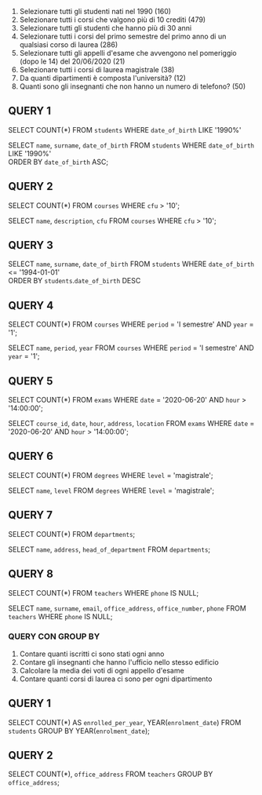 1. Selezionare tutti gli studenti nati nel 1990 (160)
2. Selezionare tutti i corsi che valgono più di 10 crediti (479)
3. Selezionare tutti gli studenti che hanno più di 30 anni
4. Selezionare tutti i corsi del primo semestre del primo anno di un qualsiasi corso di
laurea (286)
5. Selezionare tutti gli appelli d'esame che avvengono nel pomeriggio (dopo le 14) del
20/06/2020 (21)
6. Selezionare tutti i corsi di laurea magistrale (38)
7. Da quanti dipartimenti è composta l'università? (12)
8. Quanti sono gli insegnanti che non hanno un numero di telefono? (50)

##  QUERY 1

SELECT COUNT(*)
FROM `students`
WHERE `date_of_birth` LIKE '1990%' 

SELECT `name`, `surname`, `date_of_birth`
FROM `students`
WHERE `date_of_birth` LIKE '1990%'  
ORDER BY `date_of_birth` ASC;

## QUERY 2

SELECT COUNT(*)
FROM `courses`
WHERE `cfu` > '10';

SELECT `name`, `description`, `cfu`
FROM `courses`
WHERE `cfu` > '10';

## QUERY 3

SELECT `name`, `surname`, `date_of_birth`
FROM `students`
WHERE `date_of_birth` <= '1994-01-01'  
ORDER BY `students`.`date_of_birth` DESC

## QUERY 4

SELECT COUNT(*)
FROM `courses`
WHERE `period` = 'I semestre'
AND `year` = '1';

SELECT `name`, `period`, `year`
FROM `courses`
WHERE `period` = 'I semestre'
AND `year` = '1';

## QUERY 5

SELECT COUNT(*)
FROM `exams`
WHERE `date` = '2020-06-20'
AND `hour` > '14:00:00';

SELECT `course_id`, `date`, `hour`, `address`, `location`
FROM `exams`
WHERE `date` = '2020-06-20'
AND `hour` > '14:00:00';

## QUERY 6

SELECT COUNT(*)
FROM `degrees`
WHERE `level` = 'magistrale';

SELECT `name`, `level`
FROM `degrees`
WHERE `level` = 'magistrale';

## QUERY 7

SELECT COUNT(*)
FROM `departments`;

SELECT `name`, `address`, `head_of_department`
FROM `departments`;

## QUERY 8

SELECT COUNT(*)
FROM `teachers`
WHERE `phone` IS NULL;

SELECT `name`, `surname`, `email`, `office_address`, `office_number`, `phone`
FROM `teachers`
WHERE `phone` IS NULL;


### QUERY CON GROUP BY 

1. Contare quanti iscritti ci sono stati ogni anno
2. Contare gli insegnanti che hanno l'ufficio nello stesso edificio
3. Calcolare la media dei voti di ogni appello d'esame
4. Contare quanti corsi di laurea ci sono per ogni dipartimento

## QUERY 1

SELECT COUNT(*) AS `enrolled_per_year`, YEAR(`enrolment_date`)
FROM `students`
GROUP BY YEAR(`enrolment_date`);

## QUERY 2

SELECT COUNT(*), `office_address`
FROM `teachers`
GROUP BY `office_address`;



